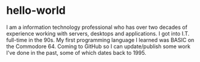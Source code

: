 # hello-world
I am a information technology professional who has over two decades of experience working with servers, desktops and applications. I got into I.T. full-time in the 90s.
My first programming language I learned was BASIC on the Commodore 64. Coming to GitHub so I can update/publish some work I've done in the past, some of which dates back to 1995.
